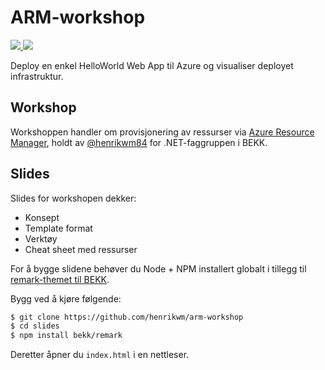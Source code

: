 # ARM-workshop

<a href="https://portal.azure.com/#create/Microsoft.Template/uri/https%3A%2F%2Fraw.githubusercontent.com%2Fbekk%2Farm-workshop%2Fblob%2Fmaster%2Fazuredeploy.json" target="_blank">
    <img src="http://azuredeploy.net/deploybutton.png"/>
</a>
<a href="http://armviz.io/#/?load=https%3A%2F%2Fraw.githubusercontent.com%2Fbekk%2Farm-workshop%2Fblob%2Fmaster%2Fazuredeploy.json" target="_blank">
  <img src="http://armviz.io/visualizebutton.png"/>
</a>

Deploy en enkel HelloWorld Web App til Azure og visualiser deployet infrastruktur.

## Workshop 

Workshoppen handler om provisjonering av ressurser via [Azure Resource Manager], holdt av [@henrikwm84] for .NET-faggruppen i BEKK.

## Slides

Slides for workshopen dekker:

- Konsept
- Template format
- Verktøy
- Cheat sheet med ressurser

For å bygge slidene behøver du Node + NPM installert globalt i tillegg til [remark-themet til BEKK].

Bygg ved å kjøre følgende:

```sh
$ git clone https://github.com/henrikwm/arm-workshop
$ cd slides
$ npm install bekk/remark
```

Deretter åpner du `index.html` i en nettleser.

[@henrikwm84]: <http://twitter.com/henrikwm84>
[slides]: <https://github.com/henrikwm/arm-workshop/slides>
[Azure Resource Manager]: <https://azure.microsoft.com/en-us/documentation/articles/resource-group-overview/>
[remark-themet til BEKK]: <https://github.com/bekk/remark>